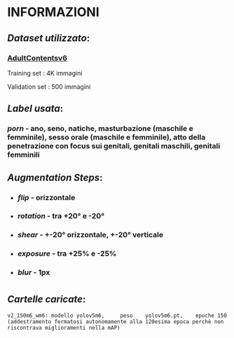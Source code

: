 # **INFORMAZIONI**

## *Dataset utilizzato*:
### [AdultContentsv6](https://app.roboflow.com/ds/y7SboyIfdH?key=z5382FXYZl)

Training set    : 4K    immagini

Validation set  : 500   immagini

## *Label usata*:
 ### *porn* - ano, seno, natiche, masturbazione (maschile e femminile), sesso orale (maschile e femminile), atto della penetrazione con focus sui genitali, genitali maschili, genitali femminili

 ## *Augmentation Steps*:
 - ### *flip*       - orizzontale
 - ### *rotation*   - tra +20° e -20°
 - ### *shear*      - +-20° orizzontale, +-20° verticale
 - ### *exposure*   - tra +25% e -25%
 - ### *blur*       - 1px

#

 ## *Cartelle caricate*:
    v2_150m6_wm6: modello yolov5m6, 	peso    yolov5m6.pt,	epoche 150 (addestramento fermatosi autonomamente alla 120esima epoca perchè non riscontrava miglioramenti nella mAP)